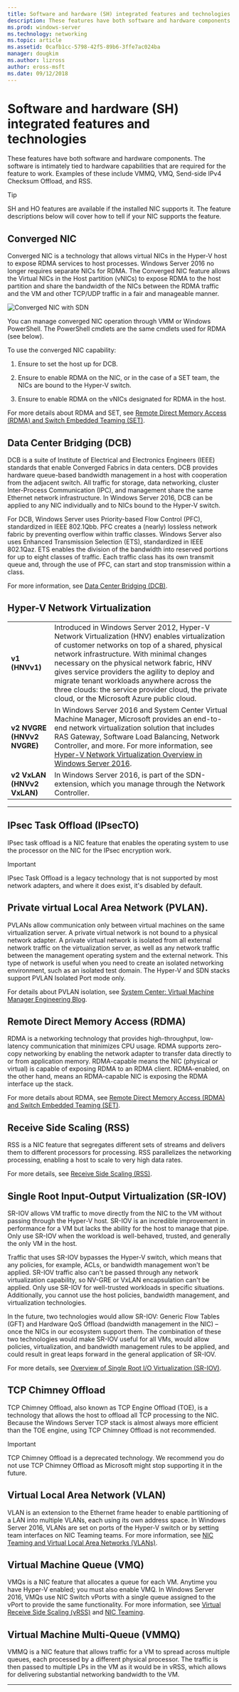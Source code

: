 ```yaml
---
title: Software and hardware (SH) integrated features and technologies
description: These features have both software and hardware components. The software is intimately tied to hardware capabilities that are required for the feature to work. Examples of these include VMMQ, VMQ, Send-side IPv4 Checksum Offload, and RSS.
ms.prod: windows-server
ms.technology: networking
ms.topic: article
ms.assetid: 0cafb1cc-5798-42f5-89b6-3ffe7ac024ba
manager: dougkim
ms.author: lizross 
author: eross-msft
ms.date: 09/12/2018 
---
```


# Software and hardware (SH) integrated features and technologies

These features have both software and hardware components. The software is intimately tied to hardware capabilities that are required for the feature to work. Examples of these include VMMQ, VMQ, Send-side IPv4 Checksum Offload, and RSS.

>[!TIP]
>SH and HO features are available if the installed NIC supports it. The feature descriptions below will cover how to tell if your NIC supports the feature.

## Converged NIC 

Converged NIC is a technology that allows virtual NICs in the Hyper-V host to expose RDMA services to host processes. Windows Server 2016 no longer requires separate NICs for RDMA. The Converged NIC feature allows the Virtual NICs in the Host partition (vNICs) to expose RDMA to the host partition and share the bandwidth of the NICs between the RDMA traffic and the VM and other TCP/UDP traffic in a fair and manageable manner.

![Converged NIC with SDN](../../media/Converged-NIC/conv-nic-sdn.png)

You can manage converged NIC operation through VMM or Windows PowerShell. The PowerShell cmdlets are the same cmdlets used for RDMA (see below).

To use the converged NIC capability:

1.  Ensure to set the host up for DCB.

2.  Ensure to enable RDMA on the NIC, or in the case of a SET team, the NICs are bound to the Hyper-V switch. 

3.  Ensure to enable RDMA on the vNICs designated for RDMA in the host. 

For more details about RDMA and SET, see [Remote Direct Memory Access (RDMA) and Switch Embedded Teaming (SET)](https://docs.microsoft.com/windows-server/virtualization/hyper-v-virtual-switch/rdma-and-switch-embedded-teaming).

## Data Center Bridging (DCB) 

DCB is a suite of Institute of Electrical and Electronics Engineers (IEEE) standards that enable Converged Fabrics in data centers. DCB provides hardware queue-based bandwidth management in a host with cooperation from the adjacent switch. All traffic for storage, data networking, cluster Inter-Process Communication (IPC), and management share the same Ethernet network infrastructure. In Windows Server 2016, DCB can be applied to any NIC individually and to NICs bound to the Hyper-V switch.

For DCB, Windows Server uses Priority-based Flow Control (PFC), standardized in IEEE 802.1Qbb. PFC creates a (nearly) lossless network fabric by preventing overflow within traffic classes. Windows Server also uses Enhanced Transmission Selection (ETS), standardized in IEEE 802.1Qaz. ETS enables the division of the bandwidth into reserved portions for up to eight classes of traffic. Each traffic class has its own transmit queue and, through the use of PFC, can start and stop transmission within a class.

For more information, see [Data Center Bridging (DCB)](https://docs.microsoft.com/windows-server/networking/technologies/dcb/dcb-top).

## Hyper-V Network Virtualization

|                            |                                                                                                                                                                                                                                                                                                                                                                                                                                                                                      |
|----------------------------|--------------------------------------------------------------------------------------------------------------------------------------------------------------------------------------------------------------------------------------------------------------------------------------------------------------------------------------------------------------------------------------------------------------------------------------------------------------------------------------|
|       **v1 (HNVv1)**       |                     Introduced in Windows Server 2012, Hyper-V Network Virtualization (HNV) enables virtualization of customer networks on top of a shared, physical network infrastructure. With minimal changes necessary on the physical network fabric, HNV gives service providers the agility to deploy and migrate tenant workloads anywhere across the three clouds: the service provider cloud, the private cloud, or the Microsoft Azure public cloud.                     |
| **v2 NVGRE (HNVv2 NVGRE)** | In Windows Server 2016 and System Center Virtual Machine Manager, Microsoft provides an end-to-end network virtualization solution that includes RAS Gateway, Software Load Balancing, Network Controller, and more. For more information, see [Hyper-V Network Virtualization Overview in Windows Server 2016](https://technet.microsoft.com/windows-server-docs/networking/sdn/technologies/hyper-v-network-virtualization/hyperv-network-virtualization-overview-windows-server). |
| **v2 VxLAN (HNVv2 VxLAN)** |                                                                                                                                                                                        In Windows Server 2016, is part of the SDN-extension, which you manage through the Network Controller.                                                                                                                                                                                        |

---

## IPsec Task Offload (IPsecTO) 

IPsec task offload is a NIC feature that enables the operating system to use the processor on the NIC for the IPsec encryption work.

>[!IMPORTANT] 
>IPsec Task Offload is a legacy technology that is not supported by most network adapters, and where it does exist, it's disabled by default.

## Private virtual Local Area Network (PVLAN). 

PVLANs allow communication only between virtual machines on the same virtualization server. A private virtual network is not bound to a physical network adapter. A private virtual network is isolated from all external network traffic on the virtualization server, as well as any network traffic between the management operating system and the external network. This type of network is useful when you need to create an isolated networking environment, such as an isolated test domain. The Hyper-V and SDN stacks support PVLAN Isolated Port mode only.

For details about PVLAN isolation, see [System Center: Virtual Machine Manager Engineering Blog](https://blogs.technet.microsoft.com/scvmm/2013/06/04/logical-networks-part-iv-pvlan-isolation/).

## Remote Direct Memory Access (RDMA) 

RDMA is a networking technology that provides high-throughput, low-latency communication that minimizes CPU usage. RDMA supports zero-copy networking by enabling the network adapter to transfer data directly to or from application memory. RDMA-capable means the NIC (physical or virtual) is capable of exposing RDMA to an RDMA client. RDMA-enabled, on the other hand, means an RDMA-capable NIC is exposing the RDMA interface up the stack.

For more details about RDMA, see [Remote Direct Memory Access (RDMA) and Switch Embedded Teaming (SET)](https://docs.microsoft.com/windows-server/virtualization/hyper-v-virtual-switch/rdma-and-switch-embedded-teaming).

## Receive Side Scaling (RSS) 

RSS is a NIC feature that segregates different sets of streams and delivers them to different processors for processing. RSS parallelizes the networking processing, enabling a host to scale to very high data rates. 

For more details, see [Receive Side Scaling (RSS)](https://docs.microsoft.com/windows-hardware/drivers/network/introduction-to-receive-side-scaling).

## Single Root Input-Output Virtualization (SR-IOV) 

SR-IOV allows VM traffic to move directly from the NIC to the VM without passing through the Hyper-V host. SR-IOV is an incredible improvement in performance for a VM but lacks the ability for the host to manage that pipe. Only use SR-IOV when the workload is well-behaved, trusted, and generally the only VM in the host.

Traffic that uses SR-IOV bypasses the Hyper-V switch, which means that any policies, for example, ACLs, or bandwidth management won't be applied. SR-IOV traffic also can't be passed through any network virtualization capability, so NV-GRE or VxLAN encapsulation can't be applied. Only use SR-IOV for well-trusted workloads in specific situations. Additionally, you cannot use the host policies, bandwidth management, and virtualization technologies.

In the future, two technologies would allow SR-IOV: Generic Flow Tables (GFT) and Hardware QoS Offload (bandwidth management in the NIC) – once the NICs in our ecosystem support them. The combination of these two technologies would make SR-IOV useful for all VMs, would allow policies, virtualization, and bandwidth management rules to be applied, and could result in great leaps forward in the general application of SR-IOV.

For more details, see [Overview of Single Root I/O Virtualization (SR-IOV)](https://docs.microsoft.com/windows-hardware/drivers/network/overview-of-single-root-i-o-virtualization--sr-iov-).

## TCP Chimney Offload

TCP Chimney Offload, also known as TCP Engine Offload (TOE), is a technology that allows the host to offload all TCP processing to the NIC. Because the Windows Server TCP stack is almost always more efficient than the TOE engine, using TCP Chimney Offload is not recommended.

>[!IMPORTANT]
>TCP Chimney Offload is a deprecated technology. We recommend you do not use TCP Chimney Offload as Microsoft might stop supporting it in the future.

## Virtual Local Area Network (VLAN) 

VLAN is an extension to the Ethernet frame header to enable partitioning of a LAN into multiple VLANs, each using its own address space. In Windows Server 2016, VLANs are set on ports of the Hyper-V switch or by setting team interfaces on NIC Teaming teams. For more information, see [NIC Teaming and Virtual Local Area Networks (VLANs)](https://docs.microsoft.com/windows-server/networking/technologies/nic-teaming/nict-and-vlans).

## Virtual Machine Queue (VMQ) 

VMQs is a NIC feature that allocates a queue for each VM. Anytime you have Hyper-V enabled; you must also enable VMQ. In Windows Server 2016, VMQs use NIC Switch vPorts with a single queue assigned to the vPort to provide the same functionality. For more information, see [Virtual Receive Side Scaling (vRSS)](https://docs.microsoft.com/windows-server/networking/technologies/vrss/vrss-top) and [NIC Teaming](https://docs.microsoft.com/windows-server/networking/technologies/nic-teaming/nic-teaming).

## Virtual Machine Multi-Queue (VMMQ) 

VMMQ is a NIC feature that allows traffic for a VM to spread across multiple queues, each processed by a different physical processor. The traffic is then passed to multiple LPs in the VM as it would be in vRSS, which allows for delivering substantial networking bandwidth to the VM.

---